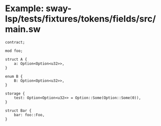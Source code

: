 # Example: sway-lsp/tests/fixtures/tokens/fields/src/main.sw

```sway
contract;

mod foo;

struct A {
    a: Option<Option<u32>>,
}

enum B {
    B: Option<Option<u32>>,
}

storage {
    test: Option<Option<u32>> = Option::Some(Option::Some(0)),
}

struct Bar {
    bar: foo::Foo,
}

```
